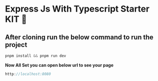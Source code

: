 # Express Js With Typescript Starter KIT 🚀

## After cloning run the below command to run the project

```js
pnpm install && pnpm run dev
```

**Now All Set you can open below url to see your page**

```js
http://localhost:8080
```
